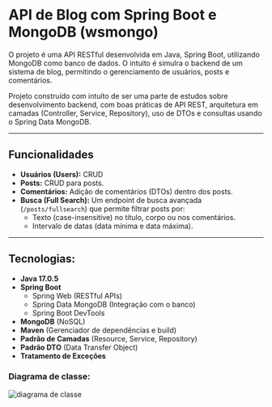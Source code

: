 # API de Blog com Spring Boot e MongoDB (wsmongo)

O projeto é uma API RESTful desenvolvida em Java, Spring Boot, utilizando MongoDB como banco de dados. O intuito é simulra o backend de um sistema de blog, permitindo o gerenciamento de usuários, posts e comentários.

Projeto construído com intuíto de ser uma parte de estudos sobre desenvolvimento backend, com boas práticas de API REST, arquitetura em camadas (Controller, Service, Repository), uso de DTOs e consultas usando o Spring Data MongoDB.

---

## Funcionalidades

* **Usuários (Users):** CRUD 
* **Posts:** CRUD  para posts.
* **Comentários:** Adição de comentários (DTOs) dentro dos posts.
* **Busca (Full Search):** Um endpoint de busca avançada (`/posts/fullsearch`) que permite filtrar posts por:
    * Texto (case-insensitive) no título, corpo ou nos comentários.
    * Intervalo de datas (data mínima e data máxima).

---

## Tecnologias:

* **Java 17.0.5**
* **Spring Boot**
    * Spring Web (RESTful APIs)
    * Spring Data MongoDB (Integração com o banco)
    * Spring Boot DevTools
* **MongoDB** (NoSQL)
* **Maven** (Gerenciador de dependências e build)
* **Padrão de Camadas** (Resource, Service, Repository)
* **Padrão DTO** (Data Transfer Object)
* **Tratamento de Exceções**


### Diagrama de classe:
<img src="https://i.imgur.com/yLQTiI2.png" alt="diagrama de classe">

